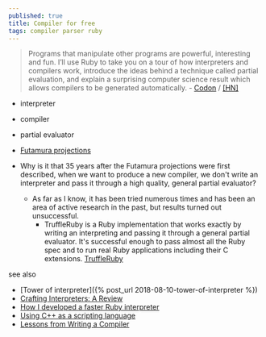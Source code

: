 ```yaml
---
published: true
title: Compiler for free
tags: compiler parser ruby
---
```

> Programs that manipulate other programs are powerful, interesting and fun. I’ll use Ruby to take you on a tour of how interpreters and compilers work, introduce the ideas behind a technique called partial evaluation, and explain a surprising computer science result which allows compilers to be generated automatically. - [Codon](https://codon.com/compilers-for-free) / [\[HN\]](https://news.ycombinator.com/item?id=18994232)

- interpreter
- compiler
- partial evaluator
- [Futamura projections](https://en.wikipedia.org/wiki/Partial_evaluation)



- Why is it that 35 years after the Futamura projections were first described, when we want to produce a new compiler, we don't write an interpreter and pass it through a high quality, general partial evaluator?
	- As far as I know, it has been tried numerous times and has been an area of active research in the past, but results turned out unsuccessful.
		- TruffleRuby is a Ruby implementation that works exactly by writing an interpreting and passing it through a general partial evaluator. It's successful enough to pass almost all the Ruby spec and to run real Ruby applications including their C extensions.
        [TruffleRuby](https://github.com/oracle/truffleruby)

see also
- [Tower of interpreter]({% post_url 2018-08-10-tower-of-interpreter %})
- [Crafting Interpreters: A Review](https://news.ycombinator.com/item?id=31835818)
- [How I developed a faster Ruby interpreter](https://developers.redhat.com/articles/2022/11/22/how-i-developed-faster-ruby-interpreter#)
- [Using C++ as a scripting language](https://fwsgonzo.medium.com/using-c-as-a-scripting-language-part-5-d60b87556562)
- [Lessons from Writing a Compiler](https://news.ycombinator.com/item?id=32100880)